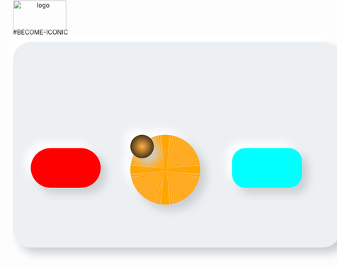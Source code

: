 #BECOME-ICONIC

<img style="justify-content: center; text-align: center; position: absolute;
            top: 1px;" title="logo" src="https://github.com/vincentlesang/vincentlesang.github.io/blob/master/logosubs.png" width="120" height="68"> 
            

<div style="width:700px; height: 400px; padding: 60px 20px 5px;
            border-radius: 40px; 
            background: #ecf0f3;
            box-shadow: 13px 13px 20px #cbced1,
            -13px -13px 20px #ffffff"
            title="showcard">
            
<div style="display: inline-block; top: 180px; width:157.5px; height: 90px;  
            border-radius: 60px; 
            position: relative;
            left: 20px;
            background: repeating-linear-gradient(
             to bottom,
             #FF000c,
             #FF000c 0.5px,
             #FF0000 0.5px,
             #FF0000 1px
            );
            box-shadow: 13px 13px 20px #cbced1,
            -13px -13px 20px #ffffff"
            title="mark" alt="mark" > 
            
<div style="display: inline-block; top: -30px; width:157.5px; height: 157.5px;   
            border-radius: 50%; 
            position: relative;
            left: 225px;
            background: repeating-radial-gradient(
             circle,
             #ffb347,
             #ffb347 0.5px,
             orange 0.5px, 
             orange 1px 
             );
            box-shadow: 13px 13px 20px #cbced1,
            -13px -13px 20px #ffffff"
            title="hold" alt="hold"> 
            
 <div style="width:52.5px; height: 52.5px;   
            border-radius: 50%; 
            background: radial-gradient(
             #ffb347,
             black
             );
            box-shadow: 13px 13px 20px #cbced1,
            -13px -13px 20px #ffffff"
            title="r" alt="r"> 
            
 <div style="display: inline-block; top: 30px; width:157.5px; height: 90px;  
            border-radius: 30px; 
            position: relative;
            left: 230px;
            background: repeating-linear-gradient(
             to bottom,
             #c0FFFF,
             #c0FFFF 0.5px,
             #00FFFF 0.5px,
             #00FFFF 1px
            );
            box-shadow: 13px 13px 20px #cbced1,
            -13px -13px 20px #ffffff"
            title="score" alt="score"> 

</div>



